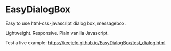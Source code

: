 # EasyDialogBox

Easy to use html-css-javascript dialog box, messagebox.

Lightweight. Responsive. Plain vanilla Javascript.

Test a live example: https://keejelo.github.io/EasyDialogBox/test_dialog.html


